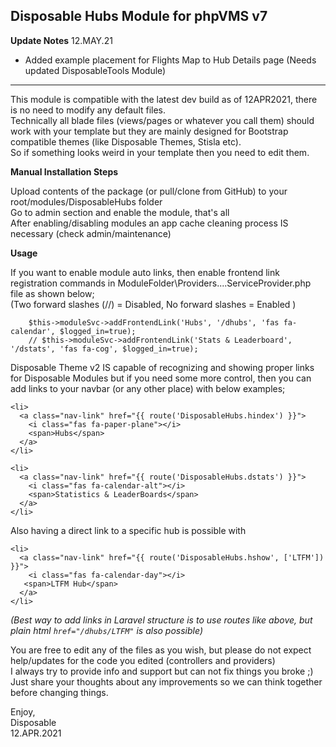## Disposable Hubs Module for phpVMS v7
**Update Notes**
12.MAY.21
* Added example placement for Flights Map to Hub Details page (Needs updated DisposableTools Module)

---

This module is compatible with the latest dev build as of 12APR2021, there is no need to modify any default files.  
Technically all blade files (views/pages or whatever you call them) should work with your template but they are mainly designed for Bootstrap compatible themes (like Disposable Themes, Stisla etc).  
So if something looks weird in your template then you need to edit them.

**Manual Installation Steps**

Upload contents of the package (or pull/clone from GitHub) to your root/modules/DisposableHubs folder  
Go to admin section and enable the module, that's all  
After enabling/disabling modules an app cache cleaning process IS necessary (check admin/maintenance)

**Usage**

If you want to enable module auto links, then enable frontend link registration commands in ModuleFolder\Providers\....ServiceProvider.php file as shown below;  
(Two forward slashes (//) = Disabled, No forward slashes = Enabled )
```
    $this->moduleSvc->addFrontendLink('Hubs', '/dhubs', 'fas fa-calendar', $logged_in=true);
    // $this->moduleSvc->addFrontendLink('Stats & Leaderboard', '/dstats', 'fas fa-cog', $logged_in=true);
```

Disposable Theme v2 IS capable of recognizing and showing proper links for Disposable Modules but if you need some more control, then you can add links to your navbar (or any other place) with below examples;
```
<li>
  <a class="nav-link" href="{{ route('DisposableHubs.hindex') }}">
    <i class="fas fa-paper-plane"></i>
    <span>Hubs</span>
  </a>
</li>

<li>
  <a class="nav-link" href="{{ route('DisposableHubs.dstats') }}">
    <i class="fas fa-calendar-alt"></i>
    <span>Statistics & LeaderBoards</span>
  </a>
</li>
```

Also having a direct link to a specific hub is possible with
```
<li>
  <a class="nav-link" href="{{ route('DisposableHubs.hshow', ['LTFM']) }}">
    <i class="fas fa-calendar-day"></i>
   <span>LTFM Hub</span>
  </a>
</li>
```
*(Best way to add links in Laravel structure is to use routes like above, but plain html `href="/dhubs/LTFM"` is also possible)*

You are free to edit any of the files as you wish, but please do not expect help/updates for the code you edited (controllers and providers)  
I always try to provide info and support but can not fix things you broke ;) Just share your thoughts about any improvements so we can think together before changing things.

Enjoy,  
Disposable  
12.APR.2021  
